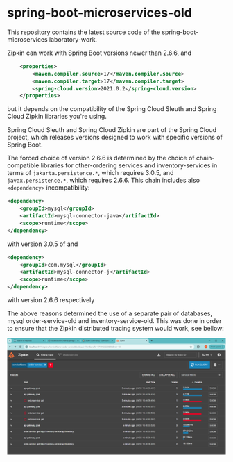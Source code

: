 # spring-boot-microservices-old

This repository contains the latest source code of the spring-boot-microservices laboratory-work.

Zipkin can work with Spring Boot versions newer than 2.6.6, and
```xml
    <properties>
        <maven.compiler.source>17</maven.compiler.source>
        <maven.compiler.target>17</maven.compiler.target>
        <spring-cloud.version>2021.0.2</spring-cloud.version>
    </properties>
```

but it depends on the compatibility of the Spring Cloud
Sleuth and Spring Cloud Zipkin libraries you're using.

Spring Cloud Sleuth and Spring Cloud Zipkin are part of the Spring Cloud project, which releases versions designed
to work with specific versions of Spring Boot.

The forced choice of version 2.6.6 is determined by the choice of chain-compatible libraries for other-ordering
services and inventory-services in terms of `jakarta.persistence.*`, which requires 3.0.5, and `javax.persistence.*`,
which requires 2.6.6. This chain includes also `<dependency>` incompatibility:

```xml
<dependency>
    <groupId>mysql</groupId>
    <artifactId>mysql-connector-java</artifactId>
    <scope>runtime</scope>
</dependency>
```
with version 3.0.5 of <dependency> and
```xml
<dependency>
    <groupId>com.mysql</groupId>
    <artifactId>mysql-connector-j</artifactId>
    <scope>runtime</scope>
</dependency>
```
with version 2.6.6 respectively

The above reasons determined the use of a separate pair of databases, mysql order-service-old 
and inventory-service-old. This was done in order to ensure that the Zipkin distributed tracing 
system would work, see bellow:

![Zipkin Image](./images/zipkin_1.PNG)
